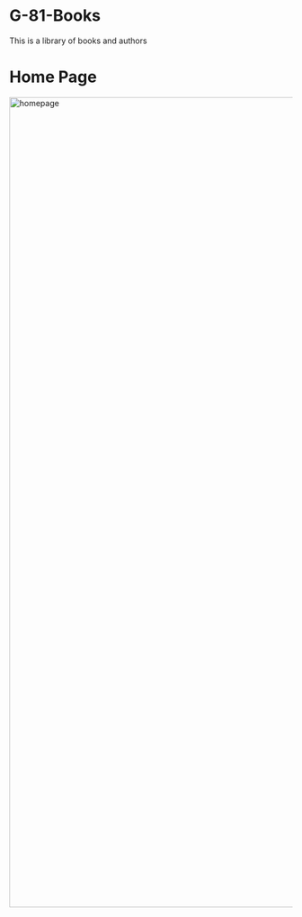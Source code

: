 # G-81-Books
This is a library of books and authors

# Home Page
<img width="1439" alt="homepage" src="https://user-images.githubusercontent.com/23587348/38706898-30bd3570-3e6c-11e8-9f1a-afdc305f8ecc.png">

